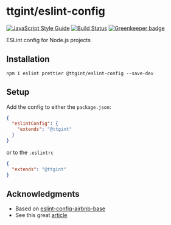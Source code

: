 # ttgint/eslint-config

[![JavaScript Style Guide](https://img.shields.io/badge/code_style-standard-brightgreen.svg)](https://standardjs.com) [![Build Status](https://travis-ci.org/ttgint/eslint-config.svg?branch=master)](https://travis-ci.org/ttgint/eslint-config)  [![Greenkeeper badge](https://badges.greenkeeper.io/ttgint/eslint-config.svg)](https://greenkeeper.io/)

ESLint config for Node.js projects

## Installation

`npm i eslint prettier @ttgint/eslint-config --save-dev`

## Setup

Add the config to either the `package.json`:

```json
{
  "eslintConfig": {
    "extends": "@ttgint"
  }
}
```

or to the `.eslintrc`

```json
{
  "extends": "@ttgint"
}
```

## Acknowledgments

- Based on [eslint-config-airbnb-base](https://www.npmjs.com/package/eslint-config-airbnb-base)
- See this great [article](https://medium.com/@natterstefan/how-to-create-your-own-shared-eslint-prettier-and-stylelint-configuration-3930dd764de3)

